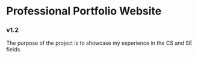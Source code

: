 # Professional Portfolio Website
### v1.2
The purpose of the project is to showcase my experience in the CS and SE fields.
